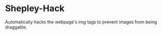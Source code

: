 Shepley-Hack
============

Automatically hacks the webpage's img tags to prevent images from being draggable.
